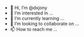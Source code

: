- 👋 Hi, I’m @dxjony
- 👀 I’m interested in ...
- 🌱 I’m currently learning ...
- 💞️ I’m looking to collaborate on ...
- 📫 How to reach me ...

<!---
dxjony/dxjony is a ✨ special ✨ repository because its `README.md` (this file) appears on your GitHub profile.
You can click the Preview link to take a look at your changes.
--->
